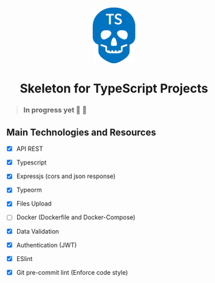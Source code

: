 
<p align="center">

<img src=".github/logo.svg" width="100" />

</P>

<h1 align="center">Skeleton for TypeScript Projects</h1>



> ### In progress yet :construction: :construction_worker:

## Main Technologies and Resources
- [X] API REST
- [X] Typescript
- [X] Expressjs (cors and json response)
- [X] Typeorm
- [X] Files Upload
- [ ] Docker (Dockerfile and Docker-Compose)
- [X] Data Validation
- [X] Authentication (JWT)
- [X] ESlint
- [X] Git pre-commit lint (Enforce code style)

